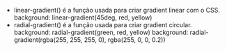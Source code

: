 - linear-gradient() é a função usada para criar gradient linear com o CSS.
    background: linear-gradient(45deg, red, yellow)
- radial-gradient() é a função usada para criar gradient circular.
    background: radial-gradient(green, red, yellow)
    background: radial-gradient(rgba(255, 255, 255, 0), rgba(255, 0, 0, 0.2))